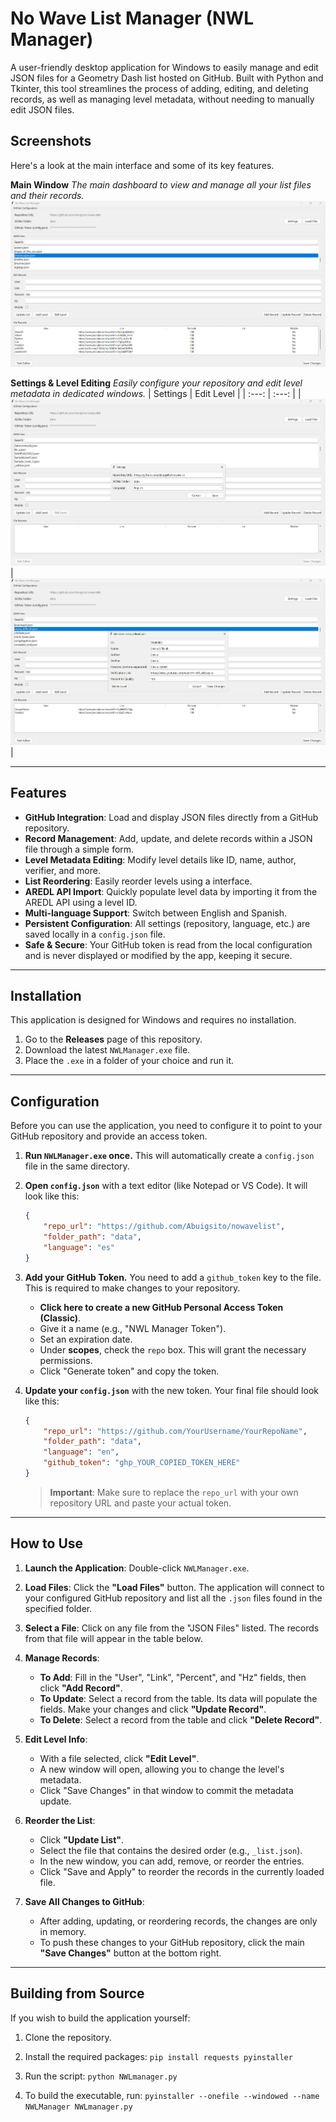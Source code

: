 # No Wave List Manager (NWL Manager)

A user-friendly desktop application for Windows to easily manage and edit JSON files for a Geometry Dash list hosted on GitHub. Built with Python and Tkinter, this tool streamlines the process of adding, editing, and deleting records, as well as managing level metadata, without needing to manually edit JSON files.

## Screenshots

Here's a look at the main interface and some of its key features.

**Main Window**
*The main dashboard to view and manage all your list files and their records.*
![Main Window](docs/images/main_window.png)

**Settings & Level Editing**
*Easily configure your repository and edit level metadata in dedicated windows.*
| Settings | Edit Level |
| :---: | :---: |
| ![Settings Window](docs/images/settings_window.png) | ![Edit Level Window](docs/images/edit_level_window.png) |

---

## Features

- **GitHub Integration**: Load and display JSON files directly from a GitHub repository.
- **Record Management**: Add, update, and delete records within a JSON file through a simple form.
- **Level Metadata Editing**: Modify level details like ID, name, author, verifier, and more.
- **List Reordering**: Easily reorder levels using a interface.
- **AREDL API Import**: Quickly populate level data by importing it from the AREDL API using a level ID.
- **Multi-language Support**: Switch between English and Spanish.
- **Persistent Configuration**: All settings (repository, language, etc.) are saved locally in a `config.json` file.
- **Safe & Secure**: Your GitHub token is read from the local configuration and is never displayed or modified by the app, keeping it secure.

---

## Installation

This application is designed for Windows and requires no installation.

1.  Go to the **Releases** page of this repository.
2.  Download the latest `NWLManager.exe` file.
3.  Place the `.exe` in a folder of your choice and run it.

---

## Configuration

Before you can use the application, you need to configure it to point to your GitHub repository and provide an access token.

1.  **Run `NWLManager.exe` once.** This will automatically create a `config.json` file in the same directory.

2.  **Open `config.json`** with a text editor (like Notepad or VS Code). It will look like this:

    ```json
    {
        "repo_url": "https://github.com/Abuigsito/nowavelist",
        "folder_path": "data",
        "language": "es"
    }
    ```

3.  **Add your GitHub Token.** You need to add a `github_token` key to the file. This is required to make changes to your repository.

    -   **Click here to create a new GitHub Personal Access Token (Classic)**.
    -   Give it a name (e.g., "NWL Manager Token").
    -   Set an expiration date.
    -   Under **scopes**, check the `repo` box. This will grant the necessary permissions.
    -   Click "Generate token" and copy the token.

4.  **Update your `config.json`** with the new token. Your final file should look like this:

    ```json
    {
        "repo_url": "https://github.com/YourUsername/YourRepoName",
        "folder_path": "data",
        "language": "en",
        "github_token": "ghp_YOUR_COPIED_TOKEN_HERE"
    }
    ```

    > **Important**: Make sure to replace the `repo_url` with your own repository URL and paste your actual token.

---

## How to Use

1.  **Launch the Application**: Double-click `NWLManager.exe`.

2.  **Load Files**: Click the **"Load Files"** button. The application will connect to your configured GitHub repository and list all the `.json` files found in the specified folder.

3.  **Select a File**: Click on any file from the "JSON Files" listed. The records from that file will appear in the table below.

4.  **Manage Records**:
    -   **To Add**: Fill in the "User", "Link", "Percent", and "Hz" fields, then click **"Add Record"**.
    -   **To Update**: Select a record from the table. Its data will populate the fields. Make your changes and click **"Update Record"**.
    -   **To Delete**: Select a record from the table and click **"Delete Record"**.

5.  **Edit Level Info**:
    -   With a file selected, click **"Edit Level"**.
    -   A new window will open, allowing you to change the level's metadata.
    -   Click "Save Changes" in that window to commit the metadata update.

6.  **Reorder the List**:
    -   Click **"Update List"**.
    -   Select the file that contains the desired order (e.g., `_list.json`).
    -   In the new window, you can add, remove, or reorder the entries.
    -   Click "Save and Apply" to reorder the records in the currently loaded file.

7.  **Save All Changes to GitHub**:
    -   After adding, updating, or reordering records, the changes are only in memory.
    -   To push these changes to your GitHub repository, click the main **"Save Changes"** button at the bottom right.

---

## Building from Source

If you wish to build the application yourself:

1.  Clone the repository.
2.  Install the required packages: `pip install requests pyinstaller`
3.  Run the script: `python NWLmanager.py`

4.  To build the executable, run: `pyinstaller --onefile --windowed --name NWLManager NWLmanager.py`

